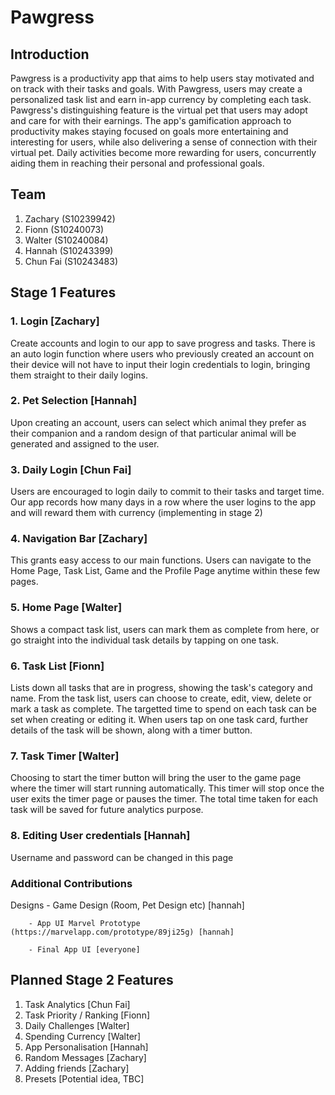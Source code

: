 # Pawgress
## Introduction
Pawgress is a productivity app that aims to help users stay motivated and on track with their tasks and goals. With Pawgress, users may create a personalized task list and earn in-app currency by completing each task. Pawgress's distinguishing feature is the virtual pet that users may adopt and care for with their earnings. The app's gamification approach to productivity makes staying focused on goals more entertaining and interesting for users, while also delivering a sense of connection with their virtual pet. Daily activities become more rewarding for users, concurrently aiding them in reaching their personal and professional goals.
## Team
1. Zachary (S10239942)
2. Fionn (S10240073)
3. Walter (S10240084)
4. Hannah (S10243399)
5. Chun Fai (S10243483)

## Stage 1 Features
### 1. Login [Zachary]
Create accounts and login to our app to save progress and tasks. There is an auto login function where users who previously created an account on their device will not have to input their login credentials to login, bringing them straight to their daily logins.

### 2. Pet Selection [Hannah]
Upon creating an account, users can select which animal they prefer as their companion and a random design of that particular animal will be generated and assigned to the user.

### 3. Daily Login [Chun Fai]
Users are encouraged to login daily to commit to their tasks and target time. Our app records how many days in a row where the user logins to the app and will reward them with currency (implementing in stage 2)

### 4. Navigation Bar [Zachary]
This grants easy access to our main functions. Users can navigate to the Home Page, Task List, Game and the Profile Page anytime within these few pages.

### 5. Home Page [Walter]
Shows a compact task list, users can mark them as complete from here, or go straight into the individual task details by tapping on one task.

### 6. Task List [Fionn]
Lists down all tasks that are in progress, showing the task's category and name. From the task list, users can choose to create, edit, view, delete or mark a task as complete. The targetted time to spend on each task can be set when creating or editing it. When users tap on one task card, further details of the task will be shown, along with a timer button.

### 7. Task Timer [Walter]
Choosing to start the timer button will bring the user to the game page where the timer will start running automatically. This timer will stop once the user exits the timer page or pauses the timer. The total time taken for each task will be saved for future analytics purpose.

### 8. Editing User credentials [Hannah]
Username and password can be changed in this page

### Additional Contributions
Designs - Game Design (Room, Pet Design etc) [hannah]

        - App UI Marvel Prototype (https://marvelapp.com/prototype/89ji25g) [hannah]
        
        - Final App UI [everyone]


 
## Planned Stage 2 Features
1. Task Analytics [Chun Fai]
2. Task Priority / Ranking [Fionn]
3. Daily Challenges [Walter]
4. Spending Currency [Walter]
5. App Personalisation [Hannah]
6. Random Messages [Zachary]
7. Adding friends [Zachary]
8. Presets [Potential idea, TBC]

